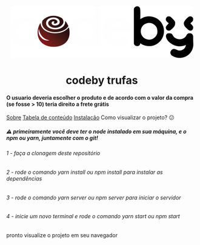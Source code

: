 <div align="center"><img src='/src/assets/images/codetrufas.svg'/></div>

<h1 align="center">codeby trufas</h1>
<h4>O usuario deveria escolher o produto e de acordo com o valor da compra (se fosse > 10) teria direito a frete grátis</h4>

[Sobre](#sobre)
[Tabela de conteúdo](#tabela-de-conteudo)
   [Instalação](#instalacao)
Como visualizar o projeto? 😕 </h5>

<h5>⚠️ primeiramente você deve ter o node instalado em sua máquina, e o npm ou yarn, juntamente com o git!</h5>
<h6>1 - faça a clonagem deste repositório</h6>
<h6>2 - rode o comando yarn install ou npm install para instalar as dependências</h6>
<h6>3 - rode o comando yarn server ou npm server para iniciar o servidor</h6>
<h6>4 - inicie um novo terminal e rode o comando yarn start ou npm start </h6>
pronto visualize o projeto em seu navegador
